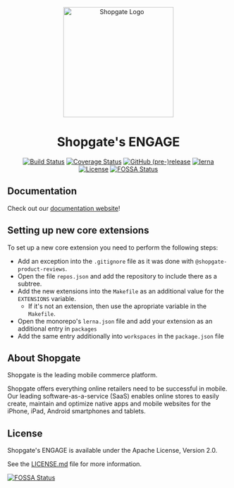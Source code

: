 <p align="center">
  <a href="https://www.shopgate.com/en/solutions/engage-mobile-app/" rel="noopener" target="_blank">
    <img width="250" src="https://d2ytbdjodkazy3.cloudfront.net/wp-content/uploads/2019/01/Logo_engage.svg.gzip" alt="Shopgate Logo">
  </a>
</p>

<h1 align="center">Shopgate's ENGAGE</h1>

<div align="center">

[![Build Status](https://travis-ci.org/shopgate/pwa.svg?branch=v6.X)](https://travis-ci.org/shopgate/pwa)
[![Coverage Status](https://coveralls.io/repos/github/shopgate/pwa/badge.svg?branch=v6.X)](https://coveralls.io/github/shopgate/pwa?branch=v6.X)
[![GitHub (pre-)release](https://img.shields.io/github/release/shopgate/pwa/all.svg)](https://github.com/shopgate/pwa/releases)
[![lerna](https://img.shields.io/badge/maintained%20with-lerna-cc00ff.svg)](https://lernajs.io/)
[![License](https://img.shields.io/badge/License-Apache%202.0-blue.svg)](https://opensource.org/licenses/Apache-2.0)
[![FOSSA Status](https://app.fossa.io/api/projects/git%2Bgithub.com%2Fshopgate%2Fpwa.svg?type=shield)](https://app.fossa.io/projects/git%2Bgithub.com%2Fshopgate%2Fpwa?ref=badge_shield)

</div>

## Documentation

Check out our [documentation website](https://developer.shopgate.com/guides)!

## Setting up new core extensions

To set up a new core extension you need to perform the following steps:

* Add an exception into the `.gitignore` file as it was done with `@shopgate-product-reviews`.
* Open the file `repos.json` and add the repository to include there as a subtree.
* Add the new extensions into the `Makefile` as an additional value for the `EXTENSIONS` variable.
  * If it's not an extension, then use the apropriate variable in the `Makefile`.
* Open the monorepo's `lerna.json` file and add your extension as an additional entry in `packages`
* Add the same entry additionally into `workspaces` in the `package.json` file

## About Shopgate

Shopgate is the leading mobile commerce platform.

Shopgate offers everything online retailers need to be successful in mobile. Our leading
software-as-a-service (SaaS) enables online stores to easily create, maintain and optimize
native apps and mobile websites for the iPhone, iPad, Android smartphones and tablets.

## License

Shopgate's ENGAGE is available under the Apache License, Version 2.0.

See the [LICENSE.md](./LICENSE.md) file for more information.


[![FOSSA Status](https://app.fossa.io/api/projects/git%2Bgithub.com%2Fshopgate%2Fpwa.svg?type=large)](https://app.fossa.io/projects/git%2Bgithub.com%2Fshopgate%2Fpwa?ref=badge_large)